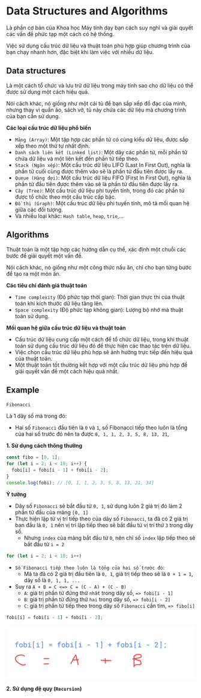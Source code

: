 # Data Structures and Algorithms

Là phần cơ bản của Khoa học Máy tính dạy bạn cách suy nghĩ và giải quyết các vấn đề phức tạp một cách có hệ thống.

Việc sử dụng cấu trúc dữ liệu và thuật toán phù hợp giúp chương trình của bạn chạy nhanh hơn, đặc biệt khi làm việc với nhiều dữ liệu.

## Data structures

Là một cách tổ chức và lưu trữ dữ liệu trong máy tính sao cho dữ liệu có thể được sử dụng một cách hiệu quả.

Nói cách khác, nó giống như một cái tủ để bạn sắp xếp đồ đạc của mình, nhưng thay vì quần áo, sách vở, tủ này chứa các dữ liệu mà chương trình của bạn cần sử dụng.

**Các loại cấu trúc dữ liệu phổ biến**

- `Mảng (Array)`: Một tập hợp các phần tử có cùng kiểu dữ liệu, được sắp xếp theo một thứ tự nhất định.
- `Danh sách liên kết (Linked list)`: Một dãy các phần tử, mỗi phần tử chứa dữ liệu và một liên kết đến phần tử tiếp theo.
- `Stack (Ngăn xếp)`: Một cấu trúc dữ liệu LIFO (Last In First Out), nghĩa là phần tử cuối cùng được thêm vào sẽ là phần tử đầu tiên được lấy ra.
- `Queue (Hàng đợi)`: Một cấu trúc dữ liệu FIFO (First In First Out), nghĩa là phần tử đầu tiên được thêm vào sẽ là phần tử đầu tiên được lấy ra.
- `Cây (Tree)`: Một cấu trúc dữ liệu phi tuyến tính, trong đó các phần tử được tổ chức theo một cấu trúc cấp bậc.
- `Đồ thị (Graph)`: Một cấu trúc dữ liệu phi tuyến tính, mô tả mối quan hệ giữa các đối tượng.
- Và nhiều loại khác: `Hash table`, `heap`, `trie`,...

## Algorithms

Thuật toán là một tập hợp các hướng dẫn cụ thể, xác định một chuỗi các bước để giải quyết một vấn đề.

Nói cách khác, nó giống như một công thức nấu ăn, chỉ cho bạn từng bước để tạo ra một món ăn.

**Các tiêu chí đánh giá thuật toán**

- `Time complexity` (Độ phức tạp thời gian): Thời gian thực thi của thuật toán khi kích thước dữ liệu tăng lên.
- `Space complexity` (Độ phức tạp không gian): Lượng bộ nhớ mà thuật toán sử dụng.

**Mối quan hệ giữa cấu trúc dữ liệu và thuật toán**

- Cấu trúc dữ liệu cung cấp một cách để tổ chức dữ liệu, trong khi thuật toán sử dụng cấu trúc dữ liệu đó để thực hiện các thao tác trên dữ liệu.
- Việc chọn cấu trúc dữ liệu phù hợp sẽ ảnh hưởng trực tiếp đến hiệu quả của thuật toán.
- Một thuật toán tốt thường kết hợp với một cấu trúc dữ liệu phù hợp để giải quyết vấn đề một cách hiệu quả nhất.

## Example

`Fibonacci`

Là 1 dãy số mà trong đó:

- Hai số `Fibonacci` đầu tiên là `0` và `1`, số Fibonacci tiếp theo luôn là tổng của hai số trước đó nên ta được `0, 1, 1, 2, 3, 5, 8, 13, 21`,

**1. Sử dụng cách thông thường**

```js
const fibo = [0, 1];
for (let i = 2; i < 10; i++) {
  fobi[i] = fobi[i - 1] + fobi[i - 2];
}
console.log(fobi); // [0, 1, 1, 2, 3, 5, 8, 13, 21, 34]
```

**Ý tưởng**

- Dãy số `Fibonacci` sẽ bắt đầu từ `0, 1`, sử dụng luôn 2 giá trị đó làm 2 phần tử đầu của mảng `[0, 1]`
- Thực hiện lặp từ vị trí tiếp theo của dãy số `Fibonacci`, ta đã có 2 giá trị ban đầu là `0, 1` nên vị trí lặp tiếp theo sẽ bắt đầu từ vị trí thứ `3` trong dãy số.
  - Nhưng `index` của mảng bắt đầu từ `0`, nên chỉ số `index` lặp tiếp theo sẽ bắt đầu từ `i = 2`

```js
for (let i = 2; i < 10; i++)
```

- `Số Fibonacci tiếp theo luôn là tổng của hai số trước đó`:
  - Mà ta đã có 2 giá trị đầu tiên là `0, 1`, giá trị tiếp theo sẽ là `0 + 1 = 1`, dãy số là `0, 1, 1, ...`
- Suy ra `A + B = C <=> C = (C - A) + (C - B)`
  - `A`: giá trị phần tử đứng thứ `nhất` trong dãy số, `=> fobi[i - 1]`
  - `B`: giá trị phần tử đứng thứ `hai` trong dãy số, `=> fobi[i - 2]`
  - `C`: giá trị phần tử tiếp theo trong dãy số `Fibonacci` cần tìm, `=> fibo[i]`

```js
fobi[i] = fobi[i - 1] + fobi[i - 2];
```

![ex1](./images/ex1.png)

**2. Sử dụng đệ quy (`Recursion`)**
